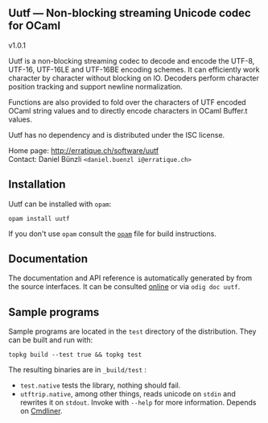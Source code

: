 Uutf — Non-blocking streaming Unicode codec for OCaml
-------------------------------------------------------------------------------
v1.0.1

Uutf is a non-blocking streaming codec to decode and encode the UTF-8,
UTF-16, UTF-16LE and UTF-16BE encoding schemes. It can efficiently
work character by character without blocking on IO. Decoders perform
character position tracking and support newline normalization.

Functions are also provided to fold over the characters of UTF encoded
OCaml string values and to directly encode characters in OCaml
Buffer.t values.

Uutf has no dependency and is distributed under the ISC license.

Home page: http://erratique.ch/software/uutf  
Contact: Daniel Bünzli `<daniel.buenzl i@erratique.ch>`


## Installation

Uutf can be installed with `opam`:

    opam install uutf

If you don't use `opam` consult the [`opam`](opam) file for build
instructions.


## Documentation

The documentation and API reference is automatically generated by from
the source interfaces. It can be consulted [online][doc] or via
`odig doc uutf`.

[doc]: http://erratique.ch/software/uutf/doc/Uutf


## Sample programs

Sample programs are located in the `test` directory of the
distribution. They can be built and run with:

    topkg build --test true && topkg test

The resulting binaries are in `_build/test` :

- `test.native` tests the library, nothing should fail.
- `utftrip.native`, among other things, reads unicode on `stdin` and rewrites 
  it on `stdout`. Invoke with `--help` for more information. Depends
  on [Cmdliner](http://erratique.ch/software/cmdliner).
